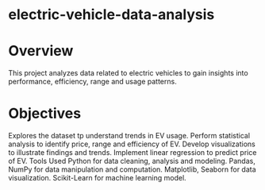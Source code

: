 # electric-vehicle-data-analysis

# Overview
This project analyzes data related to electric vehicles to gain insights into performance, efficiency, range and usage patterns.

# Objectives
Explores the dataset tp understand trends in EV usage.
Perform statistical analysis to identify price, range and efficiency of EV.
Develop visualizations to illustrate findings and trends.
Implement linear regression to predict price of EV.
Tools Used
Python for data cleaning, analysis and modeling.
Pandas, NumPy for data manipulation and computation.
Matplotlib, Seaborn for data visualization.
Scikit-Learn for machine learning model.
